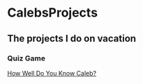 # CalebsProjects
## The projects I do on vacation

### Quiz Game

[How Well Do You Know Caleb?](JavaScript-Projects/Quiz-game)


